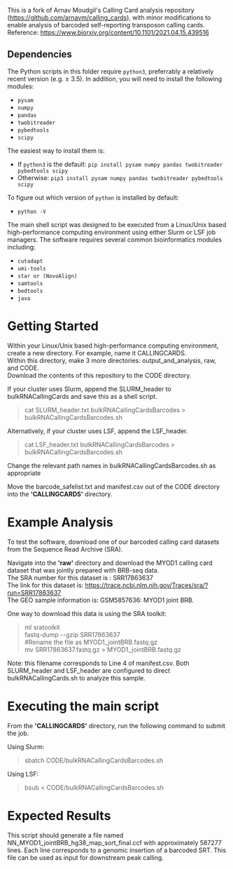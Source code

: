 This is a fork of Arnav Moudgil's Calling Card analysis repository (https://github.com/arnavm/calling_cards), with minor modifications to enable analysis of barcoded self-reporting transposon calling cards. Reference: https://www.biorxiv.org/content/10.1101/2021.04.15.439516

## Dependencies

The Python scripts in this folder require `python3`, preferrably a relatively recent version (e.g. ≥ 3.5). In addition, you will need to install the following modules:
- `pysam`
- `numpy`
- `pandas`
- `twobitreader`
- `pybedtools`
- `scipy`

The easiest way to install them is:
- If `python3` is the default:
`pip install pysam numpy pandas twobitreader pybedtools scipy`
- Otherwise:
`pip3 install pysam numpy pandas twobitreader pybedtools scipy`

To figure out which version of `python` is installed by default:
- `python -V`

The main shell script was designed to be executed from a Linux/Unix based high-performance computing environment using either Slurm or LSF job managers.   The software requires several common bioinformatics modules including:   
- `cutadapt`
- `umi-tools`
- `star or (NovoAlign)` 
- `samtools`
- `bedtools`
- `java`

# Getting Started

Within your Linux/Unix based high-performance computing environment, create a new directory. For example, name it CALLINGCARDS.  
Within this directory, make 3 more directories:  output_and_analysis, raw, and CODE.  
Download the contents of this repository to the CODE directory.  

If your cluster uses Slurm, append the SLURM_header to bulkRNACallingCards and save this as a shell script.  
> cat SLURM_header.txt bulkRNACallingCardsBarcodes > bulkRNACallingCardsBarcodes.sh

Alternatively, if your cluster uses LSF, append the LSF_header.  
> cat LSF_header.txt bulkRNACallingCardsBarcodes > bulkRNACallingCardsBarcodes.sh  

Change the relevant path names in bulkRNACallingCardsBarcodes.sh as appropriate    

Move the barcode_safelist.txt and manifest.csv out of the CODE directory into the **'CALLINGCARDS'** directory.  

# Example Analysis

To test the software, download one of our barcoded calling card datasets from the Sequence Read Archive (SRA).   

Navigate into the **'raw'** directory and download the MYOD1 calling card dataset that was jointly prepared with BRB-seq data.   
The SRA number for this dataset is : SRR17863637    
The link for this dataset is:  https://trace.ncbi.nlm.nih.gov/Traces/sra/?run=SRR17863637   
The GEO sample information is: GSM5857636: MYOD1 joint BRB.   

One way to download this data is using the SRA toolkit:  
>ml sratoolkit   
>fastq-dump --gzip SRR17863637  
#Rename the file as MYOD1_jointBRB.fastq.gz  
>mv SRR17863637.fastq.gz > MYOD1_jointBRB.fastq.gz  

Note: this filename corresponds to Line 4 of manifest.csv. Both SLURM_header and LSF_header are configured to direct bulkRNACallingCards.sh to analyze this sample. 

# Executing the main script 

From the **'CALLINGCARDS'** directory, run the following command to submit the job.  

Using Slurm:   
>sbatch CODE/bulkRNACallingCardsBarcodes.sh  

Using LSF:
>bsub < CODE/bulkRNACallingCardsBarcodes.sh    

# Expected Results

This script should generate a file named NN_MYOD1_jointBRB_hg38_map_sort_final.ccf with approximately 587277 lines. Each line corresponds to a genomic insertion of a barcoded SRT. This file can be used as input for downstream peak calling.  
